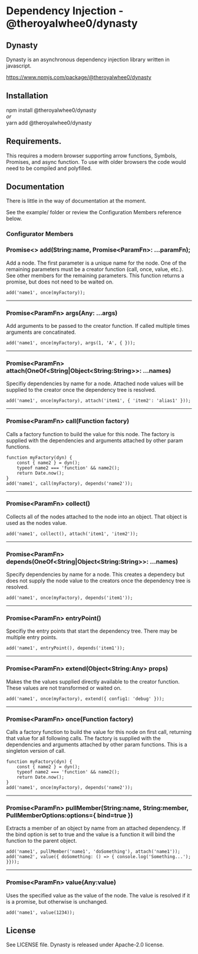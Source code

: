 # Dependency Injection - @theroyalwhee0/dynasty

## Dynasty
Dynasty is an asynchronous dependency injection library written in javascript.

https://www.npmjs.com/package/@theroyalwhee0/dynasty

## Installation
npm install @theroyalwhee0/dynasty  
*or*  
yarn add @theroyalwhee0/dynasty

## Requirements.
This requires a modern browser supporting arrow functions, Symbols, Promises, and async function. To use with older browsers the code would need to be compiled and polyfilled.

## Documentation
There is little in the way of documentation at the moment.

See the example/ folder or review the Configuration Members reference below.

### Configurator Members

### Promise\<> **add**(String:name, Promise\<ParamFn>: ...paramFn);
Add a node. The first parameter is a unique name for the node. One of the remaining parameters must be a creator function (call, once, value, etc.). See other members for the remaining parameters. This function returns a promise, but does not need to be waited on.

```
add('name1', once(myFactory));
```

---

### Promise\<ParamFn> **args**(Any: ...args)
Add arguments to be passed to the creator function. If called multiple times arguments are concatinated.

```
add('name1', once(myFactory), args(1, 'A', { }));
```

---

### Promise\<ParamFn> **attach**(OneOf\<String|Object\<String:String>>: ...names)
Specifiy dependencies by name for a node. Attached node values will be supplied to the creator once the dependency tree is resolved.

```
add('name1', once(myFactory), attach('item1', { 'item2': 'alias1' }));
```

---

### Promise\<ParamFn> **call**(Function factory)

Calls a factory function to build the value for this node. The factory is supplied with the dependencies and arguments attached by other param functions. 

```
function myFactory(dyn) {
    const { name2 } = dyn();
    typeof name2 === 'function' && name2();
    return Date.now();
}
add('name1', call(myFactory), depends('name2'));
```

---

### Promise\<ParamFn> **collect**()
Collects all of the nodes attached to the node into an object. That object is used as the nodes value.

```
add('name1', collect(), attach('item1', 'item2'));
```

---

### Promise\<ParamFn> **depends**(OneOf\<String|Object\<String:String>>: ...names)
Specify dependencies by name for a node. This creates a dependecy but does not supply the node value to the creators once the dependency tree is resolved.

```
add('name1', once(myFactory), depends('item1'));
```

---

### Promise\<ParamFn> **entryPoint**()
Specifiy the entry points that start the dependency tree. There may be multiple entry points.

```
add('name1', entryPoint(), depends('item1'));
```

---

### Promise\<ParamFn> **extend**(Object\<String:Any> props)
Makes the the values supplied directly available to the creator function. These values are not transformed or waited on.

```
add('name1', once(myFactory), extend({ config1: 'debug' }));
```

---

### Promise\<ParamFn> **once**(Function factory)

Calls a factory function to build the value for this node on first call, returning that value for all following calls. The factory is supplied with the dependencies and arguments attached by other param functions. This is a singleton version of call.

```
function myFactory(dyn) {
    const { name2 } = dyn();
    typeof name2 === 'function' && name2();
    return Date.now();
}
add('name1', once(myFactory), depends('name2'));
```

---

### Promise\<ParamFn> **pullMember**(String:name, String:member, PullMemberOptions:options={ bind=true })
Extracts a member of an object by name from an attached dependency. If the bind option is set to true and the value is a function it will bind the function to the parent object.


```
add('name1', pullMember('name1', 'doSomething'), attach('name1'));
add('name2', value({ doSomething: () => { console.log('Something...'); }}));
```

---

### Promise\<ParamFn> **value**(Any:value)
Uses the specified value as the value of the node. The value is resolved if it is a promise, but otherwise is unchanged.

```
add('name1', value(1234));
```

## License
See LICENSE file. Dynasty is released under Apache-2.0 license.
